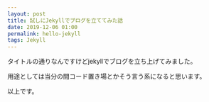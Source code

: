 ```yaml
---
layout: post
title: 試しにJekyllでブログを立ててみた話
date: 2019-12-06 01:00
permalink: hello-jekyll
tags: Jekyll
---
```


タイトルの通りなんですけどjekyllでブログを立ち上げてみました。

用途としては当分の間コード置き場とかそう言う系になると思います。

以上です。

